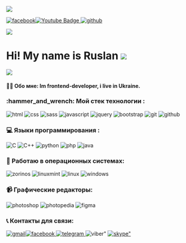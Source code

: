 ![](https://media.giphy.com/media/qgQUggAC3Pfv687qPC/giphy.gif)

 [![facebook](https://img.shields.io/badge/Facebook-1877F2?style=for-the-badge&logo=facebook&logoColor=white)](https://www.facebook.com/addin.whites/)[![Youtube Badge](https://img.shields.io/badge/YouTube-red?style=for-the-badge&logo=youtube&logoColor=white) ](https://www.youtube.com/channel/UC0PNHhJVhpDuubpSwe7XB2Q)[![github](https://img.shields.io/badge/GitHub-181717?logo=github&logoColor=fff&style=for-the-badge)](https://github.com/RusProgger)

![](https://komarev.com/ghpvc/?username=RusProgger&style=flat-square&color=blue)

Hi! My name is Ruslan ![](https://media.giphy.com/media/hvRJCLFzcasrR4ia7z/giphy.gif)
=====================================================================================

![](https://media.giphy.com/media/WUlplcMpOCEmTGBtBW/giphy.gif) 
#### 👩‍💻 Обо мне: Im frontend-developer, i live in Ukraine. 

### :hammer\_and\_wrench: Мой стек технологии :  
  
![html](https://github.com/RusProgger/RusProgger/assets/105813644/be45eace-63b7-47a4-8bf9-c7325788e397)  ![css](https://github.com/RusProgger/RusProgger/assets/105813644/039c2cbc-20dc-4a75-bde4-a74e56f98126) ![sass](https://github.com/RusProgger/RusProgger/assets/105813644/be19e816-fd58-4930-ad3a-e022b931e1b5) ![javascript](https://img.shields.io/badge/JavaScript-F7DF1E?style=for-the-badge&logo=javascript&logoColor=black) ![jquery](https://img.shields.io/badge/jQuery-0769AD?style=for-the-badge&logo=jquery&logoColor=white)  ![bootstrap](https://img.shields.io/badge/Bootstrap-7952B3?logo=bootstrap&logoColor=fff&style=for-the-badge) ![git](https://img.shields.io/badge/Git-F05032?logo=git&logoColor=fff&style=for-the-badge) ![github](https://img.shields.io/badge/GitHub-181717?logo=github&logoColor=fff&style=for-the-badge)

### 💻 Языки программирования :  
  
![C](https://img.shields.io/badge/C-A8B9CC?logo=c&logoColor=fff&style=for-the-badge) ![С++](https://img.shields.io/badge/C%2B%2B-00599C?logo=cplusplus&logoColor=fff&style=for-the-badge) ![python](https://img.shields.io/badge/Python-3776AB?logo=python&logoColor=fff&style=for-the-badge) ![php](https://img.shields.io/badge/PHP-777BB4?style=for-the-badge&logo=php&logoColor=white) ![java](https://img.shields.io/badge/Java-ED8B00?style=for-the-badge&logo=openjdk&logoColor=white)

### 💾 Работаю в операционных системах:  
  
![zorinos](https://img.shields.io/badge/Zorin-15A6F0?logo=zorin&logoColor=fff&style=for-the-badge) ![linuxmint](https://img.shields.io/badge/Linux%20Mint-87CF3E?logo=linuxmint&logoColor=fff&style=for-the-badge) ![linux](https://img.shields.io/badge/Linux-FCC624?logo=linux&logoColor=000&style=for-the-badge) ![windows](https://img.shields.io/badge/Windows-0078D4?logo=windows&logoColor=fff&style=for-the-badge)

### 📹 Графические редакторы:  
  
![photoshop](https://img.shields.io/badge/Adobe%20Photoshop-31A8FF?logo=adobephotoshop&logoColor=fff&style=for-the-badge) ![photopedia](https://img.shields.io/badge/Photopea-18A497?logo=photopea&logoColor=fff&style=for-the-badge) ![figma](https://img.shields.io/badge/Figma-F24E1E?logo=figma&logoColor=fff&style=for-the-badge)

### 📞 Контакты для связи:  
  
 [![gmail](https://img.shields.io/badge/Gmail-EA4335?logo=gmail&logoColor=fff&style=for-the-badge)](mailto:ruslantimka92@gmail.com)[![facebook](https://img.shields.io/badge/Facebook-1877F2?logo=facebook&logoColor=fff&style=for-the-badge) ](https://www.facebook.com/addin.whites/)[![telegram](https://img.shields.io/badge/Telegram-26A5E4?logo=telegram&logoColor=fff&style=for-the-badge) ](#)![viber"](https://img.shields.io/badge/Viber-7360F2?logo=viber&logoColor=fff&style=for-the-badge) [![skype"](https://img.shields.io/badge/Skype-00AFF0?logo=skype&logoColor=fff&style=for-the-badge)](skype:timkanik92?chat)
